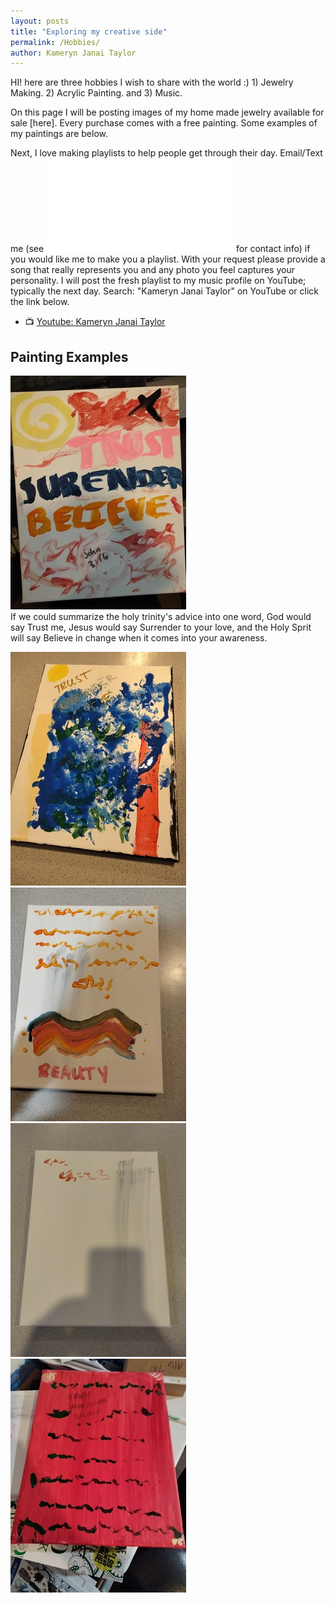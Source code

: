 ```yaml
---
layout: posts
title: "Exploring my creative side"
permalink: /Hobbies/
author: Kameryn Janai Taylor
---
```



HI! here are three hobbies I wish to share with the world :) 1) Jewelry Making. 2) Acrylic Painting. and 3) Music.

On this page I will be posting images of my home made jewelry available for sale [here]. Every purchase comes with a free painting. Some examples of my paintings are below. 

Next, I love making playlists to help people get through their day. Email/Text me (see ![About Me](/About.md) for contact info) if you would like me to make you a playlist. With your request please provide a song that really represents you and any photo you feel captures your personality. I will post the fresh playlist to my music profile on YouTube; typically the next day. Search: "Kameryn Janai Taylor" on YouTube or click the link below. 
- 📺 [Youtube: Kameryn Janai Taylor](https://www.youtube.com/channel/UCJxjMRQLUEYuJ81VhhzpBng) 

## Painting Examples  
![Trust_Surrender_Believe](/assets/tsb.jpg)  
If we could summarize the holy trinity's advice into one word, God would say Trust me, Jesus would say Surrender to your love, and the Holy Sprit will say Believe in change when it comes into your awareness.  

![Trust_Surrender_Believe](/assets/tsb2.jpg) ![Trust_Surrender_Believe](/assets/tsb3.jpg) ![Trust_Surrender_Believe](/assets/tsb4.jpg) ![Trust_Surrender_Believe](/assets/tsb5.jpg) 
<!--- (tsb2) This painting is inspired by the verse " I, Paul, myself entreat you, by the meekness and gentleness of Christ--I who am humble when face to face with you, but bold toward you when I am away!--" - 2 Corinthians 10:1 --->
<!--- (tsb3) This painting is about American image of BEAUTY. The three dots are reflected so they should be seen as three not six; it represents the Father, Son, and Holy Spirit. The smudged grey lettering in the background says: “Trust” “Surrender” “Believe” in that order. --->
<!--- (tsb4) This picture has the wording "trust, believe, surrender" smeared in grey in the background. The wording warns the others to "stay away" from the owner of the painting.---> 
<!--- (tsb5) This picture has the wording "trust, believe, surrender" smeared in grey in the background. The text asks the question "where are my friends?, it also warns to stay peaceful"  --->
